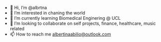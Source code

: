 - 👋 Hi, I’m @albrtna
- 👀 I’m interested in chaning the world
- 🌱 I’m currently learning Biomedical Enginering @ UCL
- 💞️ I’m looking to collaborate on self projects, finance, healthcare, music related
- 📫 How to reach me albertinaabilio@outlook.com

<!---
albrtna/albrtna is a ✨ special ✨ repository because its `README.md` (this file) appears on your GitHub profile.
You can click the Preview link to take a look at your changes.
--->
